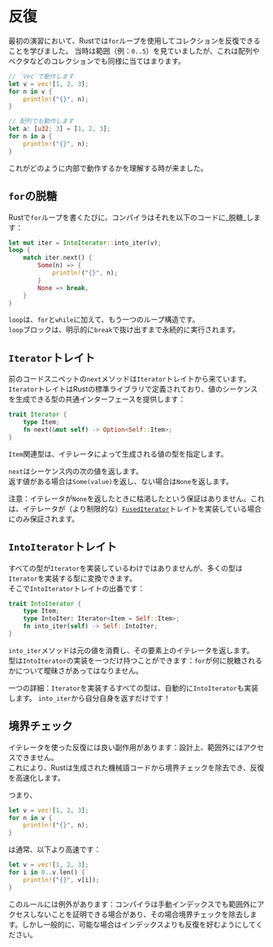 # 反復

最初の演習において、Rustでは`for`ループを使用してコレクションを反復できることを学びました。
当時は範囲（例：`0..5`）を見ていましたが、これは配列やベクタなどのコレクションでも同様に当てはまります。

```rust
// `Vec`で動作します
let v = vec![1, 2, 3];
for n in v {
    println!("{}", n);
}

// 配列でも動作します
let a: [u32; 3] = [1, 2, 3];
for n in a {
    println!("{}", n);
}
```

これがどのように内部で動作するかを理解する時が来ました。

## `for`の脱糖

Rustで`for`ループを書くたびに、コンパイラはそれを以下のコードに_脱糖_します：

```rust
let mut iter = IntoIterator::into_iter(v);
loop {
    match iter.next() {
        Some(n) => {
            println!("{}", n);
        }
        None => break,
    }
}
```

`loop`は、`for`と`while`に加えて、もう一つのループ構造です。\
`loop`ブロックは、明示的に`break`で抜け出すまで永続的に実行されます。

## `Iterator`トレイト

前のコードスニペットの`next`メソッドは`Iterator`トレイトから来ています。
`Iterator`トレイトはRustの標準ライブラリで定義されており、値のシーケンスを生成できる型の共通インターフェースを提供します：

```rust
trait Iterator {
    type Item;
    fn next(&mut self) -> Option<Self::Item>;
}
```

`Item`関連型は、イテレータによって生成される値の型を指定します。

`next`はシーケンス内の次の値を返します。\
返す値がある場合は`Some(value)`を返し、ない場合は`None`を返します。

注意：イテレータが`None`を返したときに枯渇したという保証はありません。これは、イテレータが（より制限的な）[`FusedIterator`](https://doc.rust-lang.org/std/iter/trait.FusedIterator.html)トレイトを実装している場合にのみ保証されます。

## `IntoIterator`トレイト

すべての型が`Iterator`を実装しているわけではありませんが、多くの型は`Iterator`を実装する型に変換できます。\
そこで`IntoIterator`トレイトの出番です：

```rust
trait IntoIterator {
    type Item;
    type IntoIter: Iterator<Item = Self::Item>;
    fn into_iter(self) -> Self::IntoIter;
}
```

`into_iter`メソッドは元の値を消費し、その要素上のイテレータを返します。\
型は`IntoIterator`の実装を一つだけ持つことができます：`for`が何に脱糖されるかについて曖昧さがあってはなりません。

一つの詳細：`Iterator`を実装するすべての型は、自動的に`IntoIterator`も実装します。
`into_iter`から自分自身を返すだけです！

## 境界チェック

イテレータを使った反復には良い副作用があります：設計上、範囲外にはアクセスできません。\
これにより、Rustは生成された機械語コードから境界チェックを除去でき、反復を高速化します。

つまり、

```rust
let v = vec![1, 2, 3];
for n in v {
    println!("{}", n);
}
```

は通常、以下より高速です：

```rust
let v = vec![1, 2, 3];
for i in 0..v.len() {
    println!("{}", v[i]);
}
```

このルールには例外があります：コンパイラは手動インデックスでも範囲外にアクセスしないことを証明できる場合があり、その場合境界チェックを除去します。しかし一般的に、可能な場合はインデックスよりも反復を好むようにしてください。